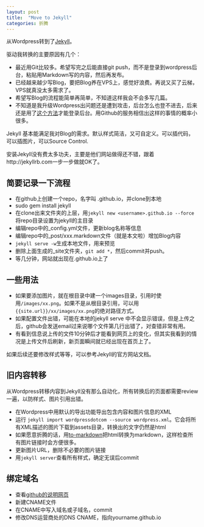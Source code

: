 ```yaml
---
layout: post
title:  "Move to Jekyll"
categories: 折腾
---
```


从Wordpress转到了[Jekyll]。

驱动我转换的主要原因有几个：

- 最近用Git比较多。希望写完之后能直接git push，而不是登录到wordpress后台，粘贴用Markdown写的内容，然后再发布。
- 已经越来越少写Blog，要把Blog养在VPS上，感觉好浪费。再说又买了云梯，VPS就真没太多需求了。
- 希望写Blog的流程能简单再简单，不知道这样我会不会多写几篇。
- 不知道是我升级Wordpress出问题还是遭到攻击，后台怎么也登不进去，后来还是用了[这个方法]才能登录后台。用Github的服务相信出这样的事情的概率小很多。

Jekyll 基本能满足我对Blog的需求。默认样式简洁，又可自定义。可以插代码，可以插图片，可以Source Control.

安装Jekyll没有费太多功夫，主要是他们网站做得还不错，跟着http://jekyllrb.com一步一步做就OK了。

## 简要记录一下流程

- 在github上创建一个repo，名字叫 <username>.github.io，并clone到本地
- sudo gem install jekyll
- 在clone出来文件夹的上层，用`jekyll new <username>.github.io --force`将repo目录设置为jekyll的主目录
- 编辑repo中的_config.yml文件，更新blog名称等信息
- 编辑repo中的_post/xxx.markdown文件（就是本文啦）增加Blog内容
- `jekyll serve -w`生成本地文件，用来预览
- 删除上面生成的_site文件夹，`git add *`，然后commit并push。
- 等几分钟，网站就出现在<username>.github.io上了

## 一些用法

- 如果要添加图片，就在根目录中建一个images目录，引用时使用`/images/xx.png`。如果不是从根目录引用，可以用`{{site.url}}/xx/images/xx.png`的绝对路径方式。
- 如果配置文件出错，可能在本地的jekyll serve 中不会显示错误，但是上传之后，github会发送email过来说哪个文件第几行出错了，对查错非常有用。
- 有看到信息说上传的文件10分钟后才能看到网页上的变化，但其实我看到的情况是上传文件后刷新，新页面瞬间就已经出现在首页上了。

如果后续还要修改样式等等，可以参考Jekyll的官方网站文档。

## 旧内容转移

从Wordpress转移内容到Jekyll没有那么自动化，所有转换后的页面都需要review一遍，以防样式、图片引用出错。

- 在Wordpress中用默认的导出功能导出包含内容和图片信息的XML
- 运行 `jekyll import wordpressdotcom --source wordpress.xml`。它会将所有XML描述的图片下载到assets目录，转换出的文字仍然是html
- 如果愿意折腾的话，用[to-markdown](http://domchristie.github.io/to-markdown/)把html转换为markdown，这样检查所有图片链接时会方便很多。
- 更新图片URL，删除不必要的图片链接
- 用`jekyll server`查看所有样式，确定无误后commit

## 绑定域名
- 查看[github的说明网页](https://help.github.com/articles/setting-up-a-custom-domain-with-github-pages)
- 新建CNAME文件
- 在CNAME中写入域名或子域名，commit
- 修改DNS运营商处的DNS CNAME，指向yourname.github.io

[jekyll]:    http://jekyllrb.com
[这个方法]:    http://codex.wordpress.org/Resetting_Your_Password
